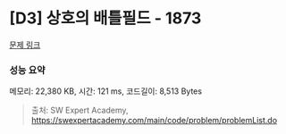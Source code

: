 # [D3] 상호의 배틀필드 - 1873 

[문제 링크](https://swexpertacademy.com/main/code/problem/problemDetail.do?contestProbId=AV5LyE7KD2ADFAXc) 

### 성능 요약

메모리: 22,380 KB, 시간: 121 ms, 코드길이: 8,513 Bytes



> 출처: SW Expert Academy, https://swexpertacademy.com/main/code/problem/problemList.do